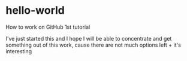 # hello-world
How to work on GitHub 1st tutorial

I've just started this and I hope I will  be able to concentrate and get something out of this work, cause there are not much options left + it's interesting
